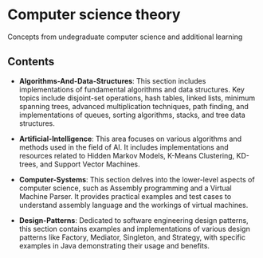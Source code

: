 # Computer science theory

Concepts from undegraduate computer science and additional learning

## Contents

- **Algorithms-And-Data-Structures**: This section includes implementations of fundamental algorithms and data structures. Key topics include disjoint-set operations, hash tables, linked lists, minimum spanning trees, advanced multiplication techniques, path finding, and implementations of queues, sorting algorithms, stacks, and tree data structures.

- **Artificial-Intelligence**: This area focuses on various algorithms and methods used in the field of AI. It includes implementations and resources related to Hidden Markov Models, K-Means Clustering, KD-trees, and Support Vector Machines.

- **Computer-Systems**: This section delves into the lower-level aspects of computer science, such as Assembly programming and a Virtual Machine Parser. It provides practical examples and test cases to understand assembly language and the workings of virtual machines.

- **Design-Patterns**: Dedicated to software engineering design patterns, this section contains examples and implementations of various design patterns like Factory, Mediator, Singleton, and Strategy, with specific examples in Java demonstrating their usage and benefits.
